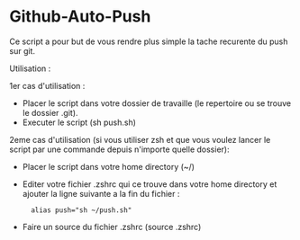 # Github-Auto-Push

Ce script a pour but de vous rendre plus simple la tache recurente du push sur git.

Utilisation :

1er cas d'utilisation :

- Placer le script dans votre dossier de travaille (le repertoire ou se trouve le dossier .git).
- Executer le script (sh push.sh)

2eme cas d'utilisation (si vous utiliser zsh et que vous voulez lancer le script par une commande depuis n'importe quelle dossier):

- Placer le script dans votre home directory (~/)
- Editer votre fichier .zshrc qui ce trouve dans votre home directory et ajouter la ligne suivante a la fin du fichier :
 
        alias push="sh ~/push.sh"
- Faire un source du fichier .zshrc (source .zshrc) 
